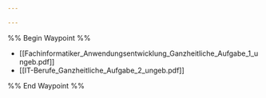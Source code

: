 ```yaml
---

---
```

%% Begin Waypoint %%
- [[Fachinformatiker_Anwendungsentwicklung_Ganzheitliche_Aufgabe_1_ungeb.pdf]]
- [[IT-Berufe_Ganzheitliche_Aufgabe_2_ungeb.pdf]]

%% End Waypoint %%